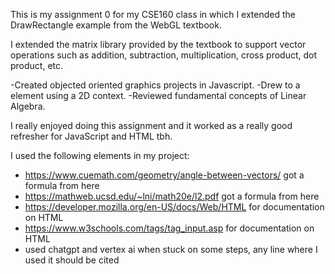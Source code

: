 This is my assignment 0 for my CSE160 class in which I extended the DrawRectangle example from the WebGL textbook.

I extended the matrix library provided by the textbook to support vector operations such as addition, subtraction, multiplication, cross product, dot product, etc. 

-Created objected oriented graphics projects in Javascript.
-Drew to a <canvas> element using a 2D context.
-Reviewed fundamental concepts of Linear Algebra.

I really enjoyed doing this assignment and it worked as a really good refresher for JavaScript and HTML tbh.

I used the following elements in my project:
- https://www.cuemath.com/geometry/angle-between-vectors/ got a formula from here
- https://mathweb.ucsd.edu/~lni/math20e/l2.pdf got a formula from here
- https://developer.mozilla.org/en-US/docs/Web/HTML for documentation on HTML 
- https://www.w3schools.com/tags/tag_input.asp for documentation on HTML
- used chatgpt and vertex ai when stuck on some steps, any line where I used it should be cited